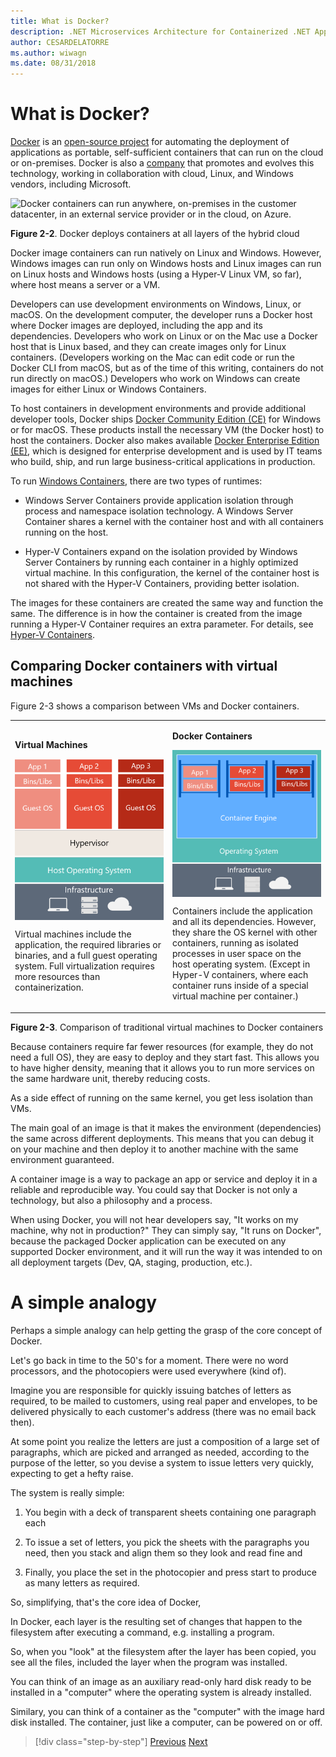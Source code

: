 ```yaml
---
title: What is Docker?
description: .NET Microservices Architecture for Containerized .NET Applications | What is Docker?
author: CESARDELATORRE
ms.author: wiwagn
ms.date: 08/31/2018
---
```

# What is Docker?

[Docker](https://www.docker.com/) is an [open-source project](https://github.com/docker/docker) for automating the deployment of applications as portable, self-sufficient containers that can run on the cloud or on-premises. Docker is also a [company](https://www.docker.com/) that promotes and evolves this technology, working in collaboration with cloud, Linux, and Windows vendors, including Microsoft.

![Docker containers can run anywhere, on-premises in the customer datacenter, in an external service provider or in the cloud, on Azure.](./media/image2.png)

**Figure 2-2**. Docker deploys containers at all layers of the hybrid cloud

Docker image containers can run natively on Linux and Windows. However, Windows images can run only on Windows hosts and Linux images can run on Linux hosts and Windows hosts (using a Hyper-V Linux VM, so far), where host means a server or a VM.

Developers can use development environments on Windows, Linux, or macOS. On the development computer, the developer runs a Docker host where Docker images are deployed, including the app and its dependencies. Developers who work on Linux or on the Mac use a Docker host that is Linux based, and they can create images only for Linux containers. (Developers working on the Mac can edit code or run the Docker CLI from macOS, but as of the time of this writing, containers do not run directly on macOS.) Developers who work on Windows can create images for either Linux or Windows Containers.

To host containers in development environments and provide additional developer tools, Docker ships [Docker Community Edition (CE)](https://www.docker.com/community-edition) for Windows or for macOS. These products install the necessary VM (the Docker host) to host the containers. Docker also makes available [Docker Enterprise Edition (EE)](https://www.docker.com/enterprise-edition), which is designed for enterprise development and is used by IT teams who build, ship, and run large business-critical applications in production.

To run [Windows Containers](https://msdn.microsoft.com/en-us/virtualization/windowscontainers/about/about_overview), there are two types of runtimes:

-   Windows Server Containers provide application isolation through process and namespace isolation technology. A Windows Server Container shares a kernel with the container host and with all containers running on the host.

-   Hyper-V Containers expand on the isolation provided by Windows Server Containers by running each container in a highly optimized virtual machine. In this configuration, the kernel of the container host is not shared with the Hyper-V Containers, providing better isolation.

The images for these containers are created the same way and function the same. The difference is in how the container is created from the image running a Hyper-V Container requires an extra parameter. For details, see [Hyper-V Containers](https://docs.microsoft.com/virtualization/windowscontainers/manage-containers/hyperv-container).

## Comparing Docker containers with virtual machines

Figure 2-3 shows a comparison between VMs and Docker containers.

<table>
<tbody>
<tr>
<td style="width:50%"><p><strong>Virtual Machines</strong></p>
<p><img src="media/image3.png" style="width:100%; vertical-align:top;" alt="For VMs, there are three base layers in the host server, from the bottom-up: infrastructure, Host Operating System and a Hypervisor and on top of all that each VM has its own OS and all necessary libraries"/></p>
<p>Virtual machines include the application, the required libraries or binaries, and a full guest operating system. Full virtualization requires more resources than containerization.</p></td>
<td style="width:50%"><p><strong>Docker Containers</strong></p>
<p><img src="media/image4.png" style="width:100%; vertical-align:top;" alt="For Docker, the host server only has the infrastructure and the OS and on top of that, the container engine, that keeps container isolated but sharing the base OS services."/></p>
<p>Containers include the application and all its dependencies. However, they share the OS kernel with other containers, running as isolated processes in user space on the host operating system. (Except in Hyper-V containers, where each container runs inside of a special virtual machine per container.)</p></td>
</tr>
</tbody>
</table>

**Figure 2-3**. Comparison of traditional virtual machines to Docker containers

Because containers require far fewer resources (for example, they do not need a full OS), they are easy to deploy and they start fast. This allows you to have higher density, meaning that it allows you to run more services on the same hardware unit, thereby reducing costs.

As a side effect of running on the same kernel, you get less isolation than VMs.

The main goal of an image is that it makes the environment (dependencies) the same across different deployments. This means that you can debug it on your machine and then deploy it to another machine with the same environment guaranteed.

A container image is a way to package an app or service and deploy it in a reliable and reproducible way. You could say that Docker is not only a technology, but also a philosophy and a process.

When using Docker, you will not hear developers say, "It works on my machine, why not in production?" They can simply say, "It runs on Docker", because the packaged Docker application can be executed on any supported Docker environment, and it will run the way it was intended to on all deployment targets (Dev, QA, staging, production, etc.).

# A simple analogy

Perhaps a simple analogy can help getting the grasp of the core concept of Docker.

Let's go back in time to the 50's for a moment. There were no word processors, and the photocopiers were used everywhere (kind of).

Imagine you are responsible for quickly issuing batches of letters as required, to be mailed to customers, using real paper and envelopes, to be delivered physically to each customer's address (there was no email back then).

At some point you realize the letters are just a composition of a large set of paragraphs, which are picked and arranged as needed, according to the purpose of the letter, so you devise a system to issue letters very quickly, expecting to get a hefty raise.

The system is really simple:

1.  You begin with a deck of transparent sheets containing one paragraph each

2.  To issue a set of letters, you pick the sheets with the paragraphs you need, then you stack and align them so they look and read fine and

3.  Finally, you place the set in the photocopier and press start to produce as many letters as required.

So, simplifying, that's the core idea of Docker,

In Docker, each layer is the resulting set of changes that happen to the filesystem after executing a command, e.g. installing a program.

So, when you "look" at the filesystem after the layer has been copied, you see all the files, included the layer when the program was installed.

You can think of an image as an auxiliary read-only hard disk ready to be installed in a "computer" where the operating system is already installed.

Similary, you can think of a container as the "computer" with the image hard disk installed. The container, just like a computer, can be powered on or off.

>[!div class="step-by-step"]
[Previous](index.md)
[Next](docker-terminology.md)
